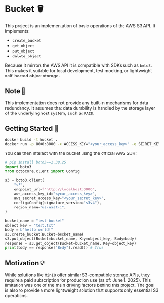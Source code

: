 # Bucket :bucket:

This project is an implementation of basic operations of the AWS S3 API. It implements:

- `create_bucket`
- `get_object`
- `put_object`
- `delete_object`

Because it mirrors the AWS API it is compatible with SDKs such as `boto3`. This makes it suitable for local development, test mocking, or
lightweight self-hosted object storage.

## Note :speech_balloon:

This implementation does not provide any built-in mechanisms for data redundancy. It assumes that data durability is handled by the storage
layer of the underlying host system, such as `RAID`.

## Getting Started :rocket:

```bash
docker build -t bucket .
docker run -p 8000:8000 -e ACCESS_KEY="<your_access_key>" -e SECRET_KEY="<your_secret_key>" -d bucket
```

You can then interact with the bucket using the official AWS SDK:

```python
# pip install boto3==1.38.25
import boto3
from botocore.client import Config

s3 = boto3.client(
    "s3",
    endpoint_url=f"http://localhost:8000",
    aws_access_key_id="<your_access_key>",
    aws_secret_access_key="<your_secret_key>",
    config=Config(signature_version="s3v4"),
    region_name="us-east-1",
)

bucket_name = "test-bucket"
object_key = "test.txt"
body = b"hello world!"
s3.create_bucket(Bucket=bucket_name)
s3.put_object(Bucket=bucket_name, Key=object_key, Body=body)
response = s3.get_object(Bucket=bucket_name, Key=object_key)
print(body == response["Body"].read()) # True
```

## Motivation :bulb:

While solutions like `MinIO` offer similar S3-compatible storage APIs, they require a paid subscription for production use
(as of: June 1. 2025). This limitation was one of the main driving factors behind this project. The goal is also to provide a more
lightweight solution that supports only essential S3 operations.
